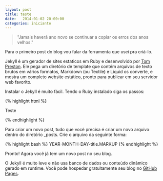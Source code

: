 ```yaml
---
layout: post
title: teste
date:   2014-01-02 20:00:00
categories: iniciante
---
```


> "Jamais haverá ano novo se continuar a copiar os erros dos anos velhos."

Para o primeiro post do blog vou falar da ferramenta que usei pra criá-lo.

Jekyll é um gerador de sites estaticos em Ruby e desenvolvido por 
<a href="tom.preston-werner.com">Tom Preston</a>. Ele pega um diretório de 
template que contém arquivos de texto brutos em vários formatos, 
Markdown (ou Textile) e Liquid os converte, e mostra um completo website 
estático, pronto para publicar em seu servidor web favorito. 

Instalar o Jekyll é muito fácil. Tendo o Ruby instalado siga os passos:

{% highlight html %}
<html>
    <body>
        <p>Teste</p>
    </body>
</html>
{% endhighlight %}

Para criar um novo post, tudo que você precisa é criar um novo arquivo dentro 
do diretório _posts.
Crie o arquivo da seguinte forma:

{% highlight bash %}
YEAR-MONTH-DAY-title.MARKUP
{% endhighlight %}

Pronto! Agora você já tem um novo post no seu blog.

O Jekyll é muito leve e não usa banco de dados ou conteúdo dinâmico gerado em 
runtime. Você pode hospedar gratuitamente seu blog no 
<a href="http://pages.github.com/">GitHub Pages</a>.
